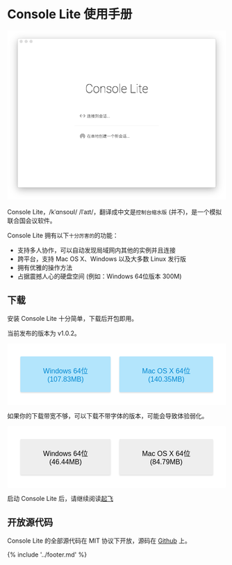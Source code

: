 <style>
.down-sec {
  padding: 20px;
  display: flex;
  align-items: center;
  justify-content: center;
  background: white;
  border-radius: 4px;
}

.down-btn {
  padding: 20px;
  font-size: 16px;
  background: #EEE;

  transition: opacity .2s ease;
  opacity: .8FAFAFAFA;

  border-radius: 2px;

  outline: 0;
  border: 0;
  margin: 10px;

  box-shadow: rgba(0,0,0,.12) 0 2px 3px;
}

.down-btn.primary {
  background: #B3E5FC;
  color: #0288D1;
}

.down-btn:hover {
  opacity: 1;
}
</style>

# Console Lite 使用手册 

![启动界面](initial-screen.png)

Console Lite，/kˈɑnsoʊl/ /lˈaɪt/，翻译成中文是`控制台缩水版` (并不)，是一个模拟联合国会议软件。

Console Lite 拥有以下<small>十分厉害的</small>的功能：

- 支持多人协作，可以自动发现局域网内其他的实例并且连接
- 跨平台，支持 Mac OS X、Windows 以及大多数 Linux 发行版
- 拥有优雅的操作方法
- 占据震撼人心的硬盘空间 (例如：Windows 64位版本 300M)

## 下载

安装 Console Lite 十分简单，下载后开包即用。

当前发布的版本为 v1.0.2。

<div class="down-sec">
  <a href="http://bjmun.org/console-lite/Console-Lite-v1.0.2-win32-x64.7z">
    <button class="down-btn primary">Windows 64位 (107.83MB)</button>
  </a>
  <a href="http://bjmun.org/console-lite/Console-Lite-v1.0.2-darwin.zip">
    <button class="down-btn primary">Mac OS X 64位 (140.35MB)</button>
  </a>
</div>

如果你的下载带宽不够，可以下载不带字体的版本，可能会导致体验弱化。

<div class="down-sec">
  <a href="http://bjmun.org/console-lite/Console-Lite-v1.0.2-win32-x64-nofont.7z">
    <button class="down-btn">Windows 64位 (46.44MB)</button>
  </a>
  <a href="http://bjmun.org/console-lite/Console-Lite-v1.0.2-darwin-nofont.zip">
    <button class="down-btn">Mac OS X 64位 (84.79MB)</button>
  </a>
</div>

启动 Console Lite 后，请继续阅读[起飞](takeoff.md)


## 开放源代码

Console Lite 的全部源代码在 MIT 协议下开放，源码在 [Github](https://github.com/CircuitCoder/Console-Lite) 上。

{% include '../footer.md' %}
